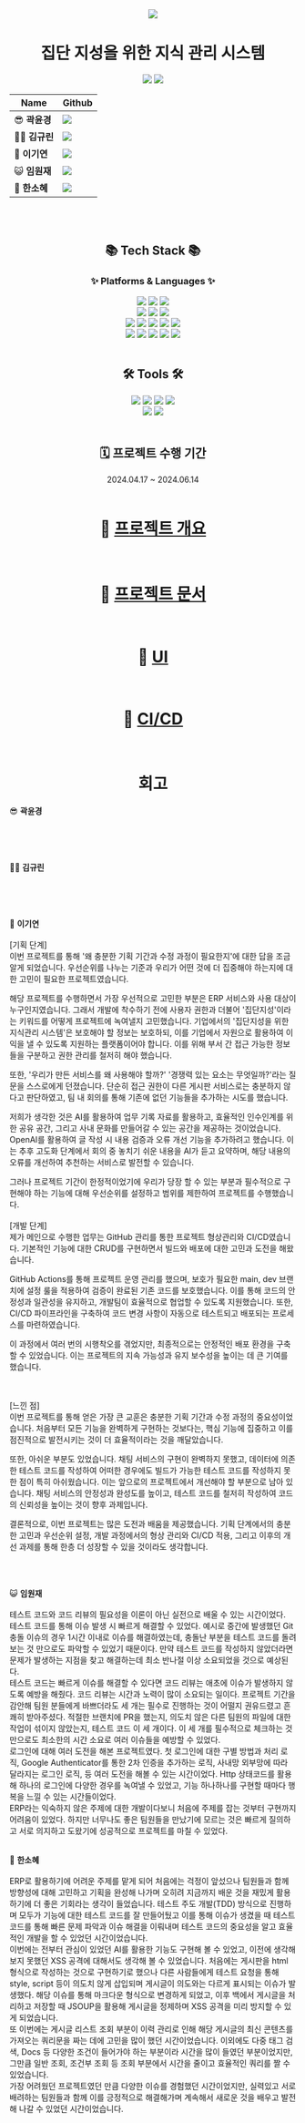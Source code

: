 <div align=center>
<img src="https://github.com/beyond-sw-camp/be04-fin-Triumers-KMS/blob/main/KMS-Front/src/assets/images/logo_header.png">

# 집단 지성을 위한 지식 관리 시스템
</div>



<div align=center>

<a href = "https://www.notion.so/3-Somebody-Help-2ec7b0b088ea424284a7039f3be6698d?pvs=4"><img src="https://img.shields.io/badge/-ffffff?style=social&logo=Notion&logoColor=black" /></a>
<a href = "https://github.com/orgs/Triumers/repositories"><img src="https://img.shields.io/badge/-181717?style=social&logo=GitHub&logoColor=black" /></a>
<br>


|   Name  | Github  |
|---------|---------|
| 😎 **곽윤경**  | [<img src="https://img.shields.io/badge/Github-181717?logo=Github">](https://github.com/noctesilente) |
| 😶‍🌫️ **김규린**  | [<img src="https://img.shields.io/badge/Github-181717?logo=Github">](https://github.com/kyulin-Kim) |
| 🎸 **이기연**  | [<img src="https://img.shields.io/badge/Github-181717?logo=Github">](https://github.com/Leegiyeon) |
| 😺 **임원재**  | [<img src="https://img.shields.io/badge/Github-181717?logo=Github">](https://github.com/moomint8) |
| 🐰 **한소혜**  | [<img src="https://img.shields.io/badge/Github-181717?logo=Github">](https://github.com/Sosohy) |


</div>

<br><br>

<div align=center>
	<h2>📚 Tech Stack 📚</h2>
	<h3>✨ Platforms & Languages ✨</h3>
</div>
<div align="center">
    <img src="https://img.shields.io/badge/OpenAI-412991?style=flat&logo=OpenAI&logoColor=white" />
    <img src="https://img.shields.io/badge/Deepl-412991?style=flat&logo=Deepl&logoColor=white" />
    <img src="https://img.shields.io/badge/GitHub Actions-2088FF?style=flat&logo=GitHub Actions&logoColor=white" />
    <br>
    <img src="https://img.shields.io/badge/Spring-6DB33F?style=flat&logo=Spring&logoColor=white" />
	<img src="https://img.shields.io/badge/SpringBoot-6DB33F?style=flat&logo=SpringBoot&logoColor=white" />
	<img src="https://img.shields.io/badge/Spring Security-6DB33F?style=flat&logo=Spring Security&logoColor=white" />
    <br>
    <img src="https://img.shields.io/badge/HTML5-E34F26?style=flat&logo=HTML5&logoColor=white" />
    <img src="https://img.shields.io/badge/CSS3-1572B6?style=flat&logo=CSS3&logoColor=white" />
    <img src="https://img.shields.io/badge/JavaScript-F7DF1E?style=flat&logo=CSS3&logoColor=white" />
    <img src="https://img.shields.io/badge/Vue.js-4FC08D?style=flat&logo=Vue.js&logoColor=white" />
    <img src="https://img.shields.io/badge/Java-007396?style=flat&logo=Conda-Forge&logoColor=white" />
    <br>
    <img src="https://img.shields.io/badge/Amazon Elastic Beanstalk-FF9900?style=flat&logo=Amazon ElasticBeanstalk&logoColor=white" />
    <img src="https://img.shields.io/badge/Amazon EC2-FF9900?style=flat&logo=Amazon EC2&logoColor=white" />
    <img src="https://img.shields.io/badge/Amazon Route53-FF9900?style=flat&logo=Amazon Route53&logoColor=white" />
    <img src="https://img.shields.io/badge/Amazon RDS-527FFF?style=flat&logo=Amazon RDS&logoColor=white" />
    <img src="https://img.shields.io/badge/MariaDB-003545?style=flat&logo=MariaDB&logoColor=white" />


</div>
<br>

<div align=center>
	<h2>🛠 Tools 🛠</h2>
</div>

<div align=center>
    <img src="https://img.shields.io/badge/GitHub-181717?style=flat&logo=GitHub&logoColor=white" />
    <img src="https://img.shields.io/badge/Notion-000000?style=flat&logo=Notion&logoColor=white" />
    <img src="https://img.shields.io/badge/Miro-050038?style=flat&logo=Miro&logoColor=white" />
    <img src="https://img.shields.io/badge/Figma-F24E1E?style=flat&logo=Figma&logoColor=white" />
    <br>
	<img src="https://img.shields.io/badge/IntelliJIDEA-000000.svg?style=flat&logo=intellij-idea&logoColor=white" />
    <img src="https://img.shields.io/badge/Visual Studio Code-007ACC.svg?style=flat&logo=Visual Studio Code&logoColor=white" />
	<br>
    
</div>

<br>

<div align=center>
<h2> 🗓️ 프로젝트 수행 기간 </h2>
2024.04.17 ~ 2024.06.14
</div>


<br>
<div align=center>

# 🔗 [프로젝트 개요](https://github.com/beyond-sw-camp/be04-fin-Triumers-KMS/wiki/1.-프로젝트-개요)

<br>

# 🔗 [프로젝트 문서](https://github.com/beyond-sw-camp/be04-fin-Triumers-KMS/wiki/2.-프로젝트-문서)

<br>

# 🔗 [UI](https://github.com/beyond-sw-camp/be04-fin-Triumers-KMS/wiki/3.-UI)

<br>

# 🔗 [CI/CD](https://github.com/beyond-sw-camp/be04-fin-Triumers-KMS/wiki/CI-CD)

<br>

# 회고
</div>




😎 **곽윤경** <br><br>

<br>
<br>

😶‍🌫️ **김규린**<br><br>

<br>
<br>

🎸 **이기연**<br><br>
[기획 단계]<br>
이번 프로젝트를 통해 '왜 충분한 기획 기간과 수정 과정이 필요한지'에 대한 답을 조금 알게 되었습니다. 우선순위를 나누는 기준과 우리가 어떤 것에 더 집중해야 하는지에 대한 고민이 필요한 프로젝트였습니다.

해당 프로젝트를 수행하면서 가장 우선적으로 고민한 부분은 ERP 서비스와 사용 대상이 누구인지였습니다. 그래서 개발에 착수하기 전에 사용자 권한과 더불어 '집단지성'이라는 키워드를 어떻게 프로젝트에 녹여낼지 고민했습니다. 기업에서의 '집단지성을 위한 지식관리 시스템'은 보호해야 할 정보는 보호하되, 이를 기업에서 자원으로 활용하여 이익을 낼 수 있도록 지원하는 플랫폼이어야 합니다. 이를 위해 부서 간 접근 가능한 정보들을 구분하고 권한 관리를 철저히 해야 했습니다.

또한, '우리가 만든 서비스를 왜 사용해야 할까?' '경쟁력 있는 요소는 무엇일까?'라는 질문을 스스로에게 던졌습니다. 단순히 접근 권한이 다른 게시판 서비스로는 충분하지 않다고 판단하였고, 팀 내 회의를 통해 기존에 없던 기능들을 추가하는 시도를 했습니다.

저희가 생각한 것은 AI를 활용하여 업무 기록 자료를 활용하고, 효율적인 인수인계를 위한 공유 공간, 그리고 사내 문화를 만들어갈 수 있는 공간을 제공하는 것이었습니다. OpenAI를 활용하여 글 작성 시 내용 검증과 오류 개선 기능을 추가하려고 했습니다. 이는 추후 고도화 단계에서 회의 중 놓치기 쉬운 내용을 AI가 듣고 요약하며, 해당 내용의 오류를 개선하여 추천하는 서비스로 발전할 수 있습니다.

그러나 프로젝트 기간이 한정적이었기에 우리가 당장 할 수 있는 부분과 필수적으로 구현해야 하는 기능에 대해 우선순위를 설정하고 범위를 제한하여 프로젝트를 수행했습니다.
<br><br>
[개발 단계]<br>
제가 메인으로 수행한 업무는 GitHub 관리를 통한 프로젝트 형상관리와 CI/CD였습니다. 기본적인 기능에 대한 CRUD를 구현하면서 빌드와 배포에 대한 고민과 도전을 해왔습니다.

GitHub Actions를 통해 프로젝트 운영 관리를 했으며, 보호가 필요한 main, dev 브랜치에 설정 룰을 적용하여 검증이 완료된 기존 코드를 보호했습니다. 이를 통해 코드의 안정성과 일관성을 유지하고, 개발팀이 효율적으로 협업할 수 있도록 지원했습니다. 또한, CI/CD 파이프라인을 구축하여 코드 변경 사항이 자동으로 테스트되고 배포되는 프로세스를 마련하였습니다.

이 과정에서 여러 번의 시행착오를 겪었지만, 최종적으로는 안정적인 배포 환경을 구축할 수 있었습니다. 이는 프로젝트의 지속 가능성과 유지 보수성을 높이는 데 큰 기여를 했습니다.

<br><br>
[느낀 점]<br>
이번 프로젝트를 통해 얻은 가장 큰 교훈은 충분한 기획 기간과 수정 과정의 중요성이었습니다. 처음부터 모든 기능을 완벽하게 구현하는 것보다는, 핵심 기능에 집중하고 이를 점진적으로 발전시키는 것이 더 효율적이라는 것을 깨달았습니다.

또한, 아쉬운 부분도 있었습니다. 채팅 서비스의 구현이 완벽하지 못했고, 데이터에 의존한 테스트 코드를 작성하여 어떠한 경우에도 빌드가 가능한 테스트 코드를 작성하지 못한 점이 특히 아쉬웠습니다. 이는 앞으로의 프로젝트에서 개선해야 할 부분으로 남아 있습니다. 채팅 서비스의 안정성과 완성도를 높이고, 테스트 코드를 철저히 작성하여 코드의 신뢰성을 높이는 것이 향후 과제입니다.

결론적으로, 이번 프로젝트는 많은 도전과 배움을 제공했습니다. 기획 단계에서의 충분한 고민과 우선순위 설정, 개발 과정에서의 형상 관리와 CI/CD 적용, 그리고 이후의 개선 과제를 통해 한층 더 성장할 수 있을 것이라도 생각합니다.


<br>
<br>

😺 **임원재**<br><br>
테스트 코드와 코드 리뷰의 필요성을 이론이 아닌 실전으로 배울 수 있는 시간이었다.<br>테스트 코드를 통해 이슈 발생 시 빠르게 해결할 수 있었다. 예시로 중간에 발생했던 Git 충돌 이슈의 경우 1시간 이내로 이슈를 해결하였는데, 충돌난 부분을 테스트 코드를 돌려보는 것 만으로도 파악할 수 있었기 때문이다. 만약 테스트 코드를 작성하지 않았더라면 문제가 발생하는 지점을 찾고 해결하는데 최소 반나절 이상 소요되었을 것으로 예상된다.<br>
테스트 코드는 빠르게 이슈를 해결할 수 있다면 코드 리뷰는 애초에 이슈가 발생하지 않도록 예방을 해줬다. 코드 리뷰는 시간과 노력이 많이 소요되는 일이다. 프로젝트 기간을 감안해 팀원 분들에게 바쁘더라도 세 개는 필수로 진행하는 것이 어떨지 권유드렸고 흔쾌히 받아주셨다. 적절한 브랜치에 PR을 했는지, 의도치 않은 다른 팀원의 파일에 대한 작업이 섞이지 않았는지, 테스트 코드 이 세 개이다. 이 세 개를 필수적으로 체크하는 것만으로도 최소한의 시간 소요로 여러 이슈들을 예방할 수 있었다.<br>
로그인에 대해 여러 도전을 해본 프로젝트였다. 첫 로그인에 대한 구별 방법과 처리 로직, Google Authenticator를 통한 2차 인증을 추가하는 로직, 사내망 외부망에 따라 달라지는 로그인 로직, 등 여러 도전을 해볼 수 있는 시간이었다. Http 상태코드를 활용해 하나의 로그인에 다양한 경우를 녹여낼 수 있었고, 기능 하나하나를 구현할 때마다 행복을 느낄 수 있는 시간들이었다.<br>
ERP라는 익숙하지 않은 주제에 대한 개발이다보니 처음에 주제를 잡는 것부터 구현까지 어려움이 있었다. 하지만 너무나도 좋은 팀원들을 만났기에 모르는 것은 빠르게 질의하고 서로 의지하고 도왔기에 성공적으로 프로젝트를 마칠 수 있었다.
<br>
<br>

🐰 **한소혜**<br><br>
ERP로 활용하기에 어려운 주제를 맡게 되어 처음에는 걱정이 앞섰으나 팀원들과 함께 방향성에 대해 고민하고 기획을 완성해 나가며 오히려 지금까지 배운 것을 재밌게 활용하기에 더 좋은 기회라는 생각이 들었습니다.
테스트 주도 개발(TDD) 방식으로 진행하며 모두가 기능에 대한 테스트 코드를 잘 만들어뒀고 이를 통해 이슈가 생겼을 때 테스트 코드를 통해 빠른 문제 파악과 이슈 해결을 이뤄내며 테스트 코드의 중요성을 알고 효율적인 개발을 할 수 있었던 시간이었습니다.<br>
이번에는 전부터 관심이 있었던 AI를 활용한 기능도 구현해 볼 수 있었고, 이전에 생각해 보지 못했던 XSS 공격에 대해서도 생각해 볼 수 있었습니다. 처음에는 게시판을 html 형식으로 작성하는 것으로 구현하기로 했으나 다른 사람들에게 테스트 요청을 통해 style, script 등이 의도치 않게 삽입되며 게시글이 의도와는 다르게 표시되는 이슈가 발생했다. 해당 이슈를 통해 마크다운 형식으로 변경하게 되었고, 이후 백에서 게시글을 처리하고 저장할 때 JSOUP을 활용해 게시글을 정제하며 XSS 공격을 미리 방지할 수 있게 되었습니다.<br>
또 이번에는 게시글 리스트 조회 부분이 이력 관리로 인해 해당 게시글의 최신 콘텐츠를 가져오는 쿼리문을 짜는 데에 고민을 많이 했던 시간이었습니다. 이외에도 다중 태그 검색, Docs 등 다양한 조건이 들어가야 하는 부분이라 시간을 많이 들였던 부분이었지만, 그만큼 일반 조회, 조건부 조회 등 조회 부분에서 시간을 줄이고 효율적인 쿼리를 짤 수 있었습니다.<br>
가장 어려웠던 프로젝트였던 만큼 다양한 이슈를 경험했던 시간이었지만, 실력있고 서로 배려하는 팀원들과 함께 이를 긍정적으로 해결해가며 계속해서 새로운 것을 배우고 발전해 나갈 수 있었던 시간이었습니다.
<br>


